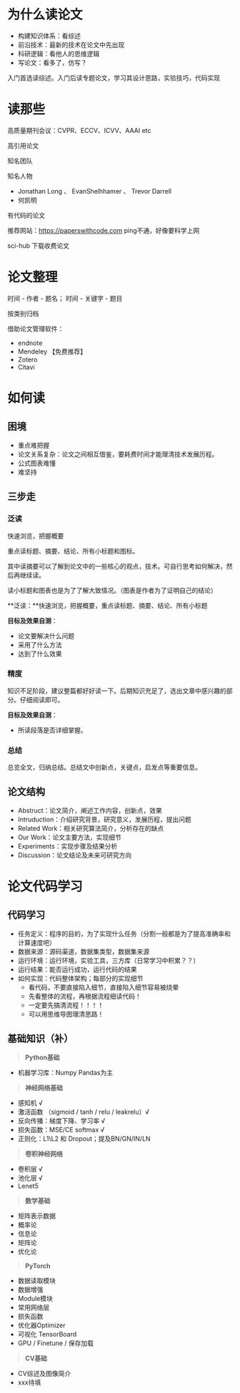 # 为什么读论文

- 构建知识体系：看综述
- 前沿技术：最新的技术在论文中先出现
- 科研逻辑：看他人的思维逻辑
- 写论文：看多了，仿写？

入门首选读综述。入门后读专题论文，学习其设计思路，实验技巧，代码实现

# 读那些

高质量期刊会议：CVPR、ECCV、ICVV、AAAI etc

高引用论文

知名团队

知名人物

- Jonathan Long 、 EvanShelhhamer 、 Trevor Darrell
- 何凯明

有代码的论文

推荐网站：https://paperswithcode.com  ping不通，好像要科学上网

sci-hub 下载收费论文

# 论文整理

 时间 - 作者 - 题名； 时间 - 关键字 - 题目

按类别归档

借助论文管理软件：

- endnote
- Mendeley 【免费推荐】
- Zotero
- Citavi

#  如何读

## 困境

- 重点难把握
- 论文关系复杂：论文之间相互借鉴，要耗费时间才能理清技术发展历程。
- 公式图表难懂
- 难坚持

## 三步走

### 泛读

快速浏览，把握概要

重点读标题、摘要、结论、所有小标题和图标。

其中读摘要可以了解到论文中的一些核心的观点，技术。可自行思考如何解决，然后再继续读。

读小标题和图表也是为了了解大致情况。（图表是作者为了证明自己的结论）

**泛读：**快速浏览，把握概要，重点读标题、摘要、结论、所有小标题

**目标及效果自测**：

- 论文要解决什么问题
- 采用了什么方法
- 达到了什么效果

### 精度

知识不足阶段，建议整篇都好好读一下。后期知识充足了，选出文章中感兴趣的部分。仔细阅读即可。

**目标及效果自测**：

- 所读段落是否详细掌握。

### 总结

总览全文，归纳总结。总结文中创新点，关键点，启发点等重要信息。

## 论文结构

- Abstruct：论文简介，阐述工作内容，创新点，效果
- Intruduction：介绍研究背景，研究意义，发展历程，提出问题
- Related Work：相关研究算法简介，分析存在的缺点
- Our Work：论文主要方法，实现细节
- Experiments：实现步骤及结果分析
- Discussion：论文结论及未来可研究方向

# 论文代码学习

##  代码学习

- 任务定义：程序的目的，为了实现什么任务（分割一般都是为了提高准确率和计算速度吧）
- 数据来源：源码渠道，数据集类型，数据集来源
- 运行环境：运行环境，实验工具，三方库（日常学习中积累？？）
- 运行结果：能否运行成功，运行代码的结果
- 如何实现：代码整体架构；每部分的实现细节
  - 看代码，不要直接陷入细节，直接陷入细节容易被绕晕
  - 先看整体的流程，再根据流程细读代码！
  - 一定要先搞清流程！！！！
  - 可以用思维导图理清思路！

## 基础知识（补）

> **Python基础**

- 机器学习库：Numpy Pandas为主 

> **神经网络基础**

- 感知机 √
- 激活函数 （sigmoid  / tanh  /  relu / leakrelu）√
- 反向传播：梯度下降、学习率 √
- 损失函数：MSE/CE softmax √
- 正则化：L1\L2 和  Dropout；提及BN/GN/IN/LN

> **卷积神经网络**

- 卷积层 √
- 池化层 √
- Lenet5

> **数学基础**

- 矩阵表示数据
- 概率论
- 信息论
- 矩阵论
- 优化论

> **PyTorch**

- 数据读取模块
- 数据增强
- Module模块
- 常用网络层
- 损失函数
- 优化器Optimizer
- 可视化 TensorBoard
- GPU / Finetune / 保存加载

> **CV基础**

- CV综述及图像简介
- xxx待填